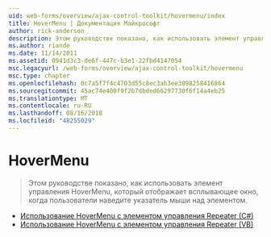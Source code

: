 ```yaml
---
uid: web-forms/overview/ajax-control-toolkit/hovermenu/index
title: HoverMenu | Документация Майкрософт
author: rick-anderson
description: Этом руководстве показано, как использовать элемент управления HoverMenu, который отображает всплывающее окно, когда пользователи наведите указатель мыши над элементом.
ms.author: riande
ms.date: 11/14/2011
ms.assetid: 0941d3c3-de6f-447c-b3e1-22fbd4147054
msc.legacyurl: /web-forms/overview/ajax-control-toolkit/hovermenu
msc.type: chapter
ms.openlocfilehash: 0c7a5f7f4c4703d55c8ec3ab3ee3098258416864
ms.sourcegitcommit: 45ac74e400f9f2b7dbded66297730f6f14a4eb25
ms.translationtype: MT
ms.contentlocale: ru-RU
ms.lasthandoff: 08/16/2018
ms.locfileid: "48255029"
---
```

<a name="hovermenu"></a>HoverMenu
====================
> Этом руководстве показано, как использовать элемент управления HoverMenu, который отображает всплывающее окно, когда пользователи наведите указатель мыши над элементом.


- [Использование HoverMenu с элементом управления Repeater (C#)](using-hovermenu-with-a-repeater-control-cs.md)
- [Использование HoverMenu с элементом управления Repeater (VB)](using-hovermenu-with-a-repeater-control-vb.md)
